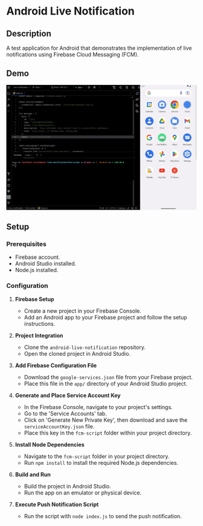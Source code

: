 # Android Live Notification

## Description
A test application for Android that demonstrates the implementation of live notifications using Firebase Cloud Messaging (FCM).

## Demo
![Live Notification Demo](https://github.com/FelipeKoga/android-live-notification/blob/main/assets/demo.gif)

## Setup

### Prerequisites
- Firebase account.
- Android Studio installed.
- Node.js installed.

### Configuration
1. **Firebase Setup**
   - Create a new project in your Firebase Console.
   - Add an Android app to your Firebase project and follow the setup instructions.

2. **Project Integration**
   - Clone the `android-live-notification` repository.
   - Open the cloned project in Android Studio.

3. **Add Firebase Configuration File**
   - Download the `google-services.json` file from your Firebase project.
   - Place this file in the `app/` directory of your Android Studio project.

4. **Generate and Place Service Account Key**
   - In the Firebase Console, navigate to your project's settings.
   - Go to the 'Service Accounts' tab.
   - Click on 'Generate New Private Key', then download and save the `serviceAccountKey.json` file.
   - Place this key in the `fcm-script` folder within your project directory.

5. **Install Node Dependencies**
   - Navigate to the `fcm-script` folder in your project directory.
   - Run `npm install` to install the required Node.js dependencies.

6. **Build and Run**
   - Build the project in Android Studio.
   - Run the app on an emulator or physical device.
  
7. **Execute Push Notification Script**
   - Run the script with `node index.js` to send the push notification.
